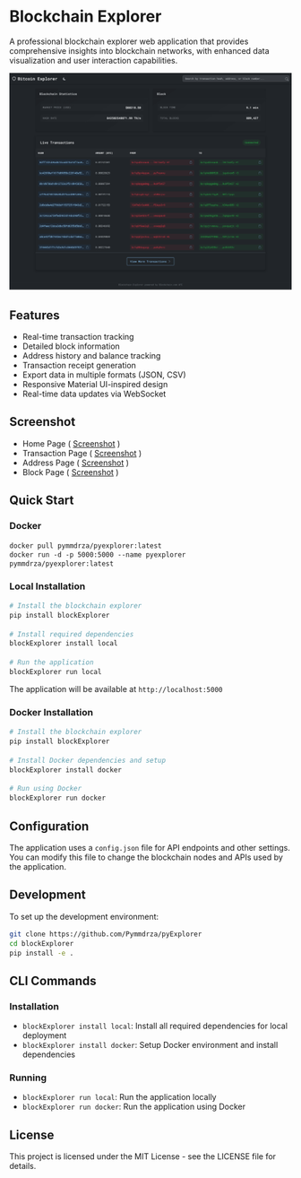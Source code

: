 # Blockchain Explorer

A professional blockchain explorer web application that provides comprehensive insights into blockchain networks, with enhanced data visualization and user interaction capabilities.

![pyExplorer](https://raw.githubusercontent.com/Pymmdrza/pyExplorer/refs/heads/main/.github/index_screen-optimize.png 'pyExplorer Bitcoin block transaction and address monitoring')

## Features

- Real-time transaction tracking
- Detailed block information
- Address history and balance tracking
- Transaction receipt generation
- Export data in multiple formats (JSON, CSV)
- Responsive Material UI-inspired design
- Real-time data updates via WebSocket

## Screenshot

- Home Page ( [Screenshot](https://raw.githubusercontent.com/Pymmdrza/pyExplorer/refs/heads/main/.github/index_screen.png) )
- Transaction Page ( [Screenshot](https://raw.githubusercontent.com/Pymmdrza/pyExplorer/refs/heads/main/.github/transaction_screen.png) )
- Address Page ( [Screenshot](https://raw.githubusercontent.com/Pymmdrza/pyExplorer/refs/heads/main/.github/address_screen.png) )
- Block Page ( [Screenshot](https://raw.githubusercontent.com/Pymmdrza/pyExplorer/refs/heads/main/.github/block_screen.png) )

## Quick Start

### Docker

```
docker pull pymmdrza/pyexplorer:latest
docker run -d -p 5000:5000 --name pyexplorer pymmdrza/pyexplorer:latest
```

### Local Installation

```bash
# Install the blockchain explorer
pip install blockExplorer

# Install required dependencies
blockExplorer install local

# Run the application
blockExplorer run local
```

The application will be available at `http://localhost:5000`

### Docker Installation

```bash
# Install the blockchain explorer
pip install blockExplorer

# Install Docker dependencies and setup
blockExplorer install docker

# Run using Docker
blockExplorer run docker
```

## Configuration

The application uses a `config.json` file for API endpoints and other settings. You can modify this file to change the blockchain nodes and APIs used by the application.

## Development

To set up the development environment:

```bash
git clone https://github.com/Pymmdrza/pyExplorer
cd blockExplorer
pip install -e .
```

## CLI Commands

### Installation
- `blockExplorer install local`: Install all required dependencies for local deployment
- `blockExplorer install docker`: Setup Docker environment and install dependencies

### Running
- `blockExplorer run local`: Run the application locally
- `blockExplorer run docker`: Run the application using Docker

## License

This project is licensed under the MIT License - see the LICENSE file for details.
